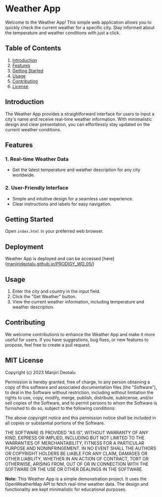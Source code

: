 # Weather App

Welcome to the Weather App! This simple web application allows you to quickly check the current weather for a specific city. Stay informed about the temperature and weather conditions with just a click.

## Table of Contents

1. [Introduction](#introduction)
2. [Features](#features)
3. [Getting Started](#getting-started)
4. [Usage](#usage)
5. [Contributing](#contributing)
6. [License](#license)

## Introduction

The Weather App provides a straightforward interface for users to input a city's name and receive real-time weather information. With minimalistic design and clear presentation, you can effortlessly stay updated on the current weather conditions.

## Features

### 1. **Real-time Weather Data**
   - Get the latest temperature and weather description for any city worldwide.

### 2. **User-Friendly Interface**
   - Simple and intuitive design for a seamless user experience.
   - Clear instructions and labels for easy navigation.

## Getting Started

Open `index.html` in your preferred web browser.

## Deployment

  Weather App is deployed and can be accessed [here] ([manjirideotalu.github.io/PRODIGY_WD_05/](https://github.com/ManjiriDeotalu/PRODIGY_WD_05))

## Usage

1. Enter the city and country in the input field.
2. Click the "Get Weather" button.
3. View the current weather information, including temperature and weather description.

## Contributing

We welcome contributions to enhance the Weather App and make it more useful for users. If you have suggestions, bug fixes, or new features to propose, feel free to create a pull request.

## MIT License

Copyright (c) 2023 Manjiri Deotalu

Permission is hereby granted, free of charge, to any person obtaining a copy of this software and associated documentation files (the "Software"), to deal in the Software without restriction, including without limitation the rights to use, copy, modify, merge, publish, distribute, sublicense, and/or sell copies of the Software, and to permit persons to whom the Software is furnished to do so, subject to the following conditions:

The above copyright notice and this permission notice shall be included in all copies or substantial portions of the Software.

THE SOFTWARE IS PROVIDED "AS IS", WITHOUT WARRANTY OF ANY KIND, EXPRESS OR IMPLIED, INCLUDING BUT NOT LIMITED TO THE WARRANTIES OF MERCHANTABILITY, FITNESS FOR A PARTICULAR PURPOSE AND NONINFRINGEMENT. IN NO EVENT SHALL THE AUTHORS OR COPYRIGHT HOLDERS BE LIABLE FOR ANY CLAIM, DAMAGES OR OTHER LIABILITY, WHETHER IN AN ACTION OF CONTRACT, TORT OR OTHERWISE, ARISING FROM, OUT OF OR IN CONNECTION WITH THE SOFTWARE OR THE USE OR OTHER DEALINGS IN THE SOFTWARE.


**Note:** This Weather App is a simple demonstration project. It uses the OpenWeatherMap API to fetch real-time weather data. The design and functionality are kept minimalistic for educational purposes.
